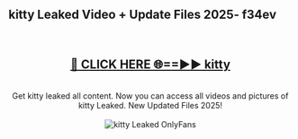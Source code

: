 <h2>kitty Leaked Video + Update Files 2025- f34ev</h2>
<br>
<div align="center">
<h2><a href="https://libra.edu.pl?kitty" rel="nofollow">🔴 CLICK HERE 🌐==►► kitty</a></h2>
<br>
Get kitty leaked all content. Now you can access all videos and pictures of kitty Leaked. New Updated Files 2025!
<br>
<br>
<a href="https://libra.edu.pl?kitty" rel="nofollow" data-target="animated-image.originalLink"><img src="https://i.ibb.co.com/WyWwxjT/player-gif2.gif" alt="kitty Leaked OnlyFans" style="max-width: 100%; display: inline-block;" data-target="animated-image.originalImage"></a>
</div>
<br>